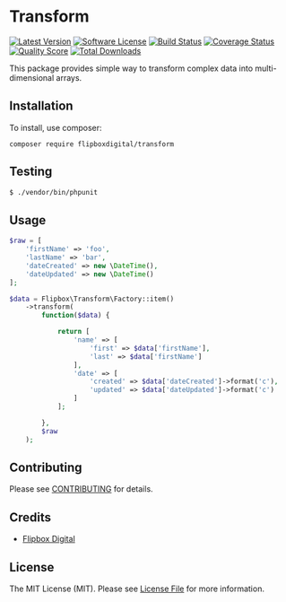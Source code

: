 # Transform
[![Latest Version](https://img.shields.io/github/release/flipbox/transform.svg?style=flat-square)](https://github.com/flipbox/transform/releases)
[![Software License](https://img.shields.io/badge/license-MIT-brightgreen.svg?style=flat-square)](LICENSE.md)
[![Build Status](https://img.shields.io/travis/flipbox/transform/master.svg?style=flat-square)](https://travis-ci.org/flipbox/transform)
[![Coverage Status](https://img.shields.io/scrutinizer/coverage/g/flipbox/transform.svg?style=flat-square)](https://scrutinizer-ci.com/g/flipbox/transform/code-structure)
[![Quality Score](https://img.shields.io/scrutinizer/g/flipbox/transform.svg?style=flat-square)](https://scrutinizer-ci.com/g/flipbox/transform)
[![Total Downloads](https://img.shields.io/packagist/dt/flipboxdigital/transform.svg?style=flat-square)](https://packagist.org/packages/league/transform)

This package provides simple way to transform complex data into multi-dimensional arrays.

## Installation

To install, use composer:

```
composer require flipboxdigital/transform
```

## Testing

``` bash
$ ./vendor/bin/phpunit
```

## Usage

```php
$raw = [
    'firstName' => 'foo',
    'lastName' => 'bar',
    'dateCreated' => new \DateTime(),
    'dateUpdated' => new \DateTime()
];

$data = Flipbox\Transform\Factory::item()
    ->transform(
        function($data) {

            return [
                'name' => [
                    'first' => $data['firstName'],
                    'last' => $data['firstName']
                ],
                'date' => [
                    'created' => $data['dateCreated']->format('c'),
                    'updated' => $data['dateUpdated']->format('c')
                ]
            ];

        },
        $raw
    );
```

## Contributing

Please see [CONTRIBUTING](https://github.com/flipbox/transform/blob/master/CONTRIBUTING.md) for details.


## Credits

- [Flipbox Digital](https://github.com/flipbox)

## License

The MIT License (MIT). Please see [License File](https://github.com/flipbox/transform/blob/master/LICENSE) for more information.

